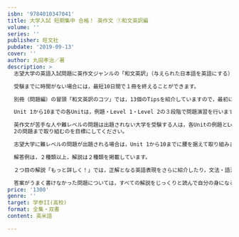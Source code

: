 ```yaml
---
isbn: '9784010347041'
title: 大学入試 短期集中 合格！ 英作文 ①和文英訳編
volume: ''
series: ''
publisher: 旺文社
pubdate: '2019-09-13'
cover: ''
author: 丸田孝治／著
description: >
  志望大学の英語入試問題に英作文ジャンルの「和文英訳」（与えられた日本語を英語にする）が課される受験生の皆さんにお勧めの１冊です。

  受験までに時間がない場合には，最短10日間で１冊を終えることができます。

  別冊（問題編）の冒頭「和文英訳のコツ」では，13個のTipsを紹介していますので，最初に読んでから問題演習に入ってください。

  Unit 1から10までの各Unitは，例題・Level 1・Level 2の３段階で問題演習を行います。

  英作文が苦手な人や難レベルの問題は出題されない大学を受験する人は，各Unitの例題とLevel 1を一通り演習してみましょう。そのあと，Level
  2の問題まで取り組むのを目標にしてください。

  志望大学に難レベルの問題が出題される場合は，Unit 1から10までに腰を据えて取り組みましょう。

  解答例は，２種類以上，解説は２種類を掲載しています。

  ２つ目の解説「もっと詳しく！」では，正解となる英語表現をさらに紹介したり，文法・語法・構文の注意事項を必要に応じて丁寧に説明しています。

  答案がうまく書けなかった問題については，すべての解説をじっくりと読んで自分の身になるようにしてください。
price: '1300'
genre: ''
target: 学参II(高校)
format: 全集・双書
content: 英米語

---
```

